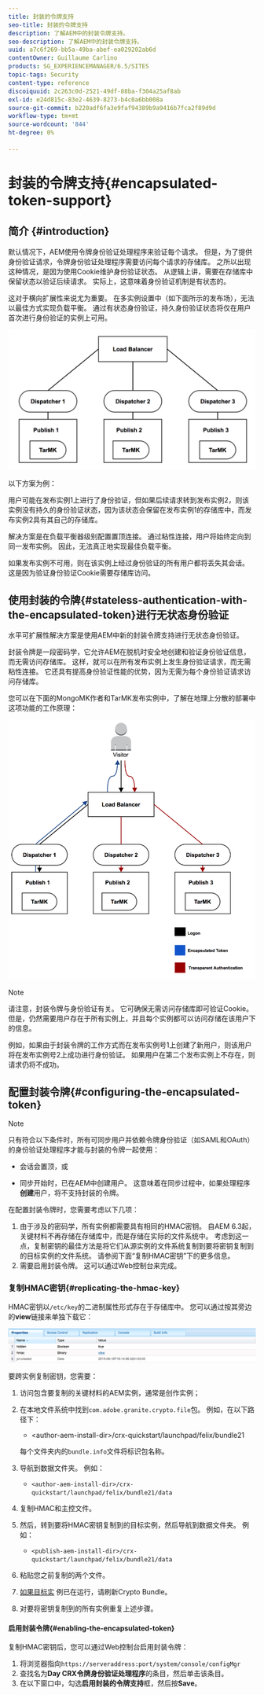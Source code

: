 ```yaml
---
title: 封装的令牌支持
seo-title: 封装的令牌支持
description: 了解AEM中的封装令牌支持。
seo-description: 了解AEM中的封装令牌支持。
uuid: a7c6f269-bb5a-49ba-abef-ea029202ab6d
contentOwner: Guillaume Carlino
products: SG_EXPERIENCEMANAGER/6.5/SITES
topic-tags: Security
content-type: reference
discoiquuid: 2c263c0d-2521-49df-88ba-f304a25af8ab
exl-id: e24d815c-83e2-4639-8273-b4c0a6bb008a
source-git-commit: b220adf6fa3e9faf94389b9a9416b7fca2f89d9d
workflow-type: tm+mt
source-wordcount: '844'
ht-degree: 0%

---
```


# 封装的令牌支持{#encapsulated-token-support}

## 简介 {#introduction}

默认情况下，AEM使用令牌身份验证处理程序来验证每个请求。 但是，为了提供身份验证请求，令牌身份验证处理程序需要访问每个请求的存储库。 之所以出现这种情况，是因为使用Cookie维护身份验证状态。 从逻辑上讲，需要在存储库中保留状态以验证后续请求。 实际上，这意味着身份验证机制是有状态的。

这对于横向扩展性来说尤为重要。 在多实例设置中（如下面所示的发布场），无法以最佳方式实现负载平衡。 通过有状态身份验证，持久身份验证状态将仅在用户首次进行身份验证的实例上可用。

![chlimage_1-33](assets/chlimage_1-33a.png)

以下方案为例：

用户可能在发布实例1上进行了身份验证，但如果后续请求转到发布实例2，则该实例没有持久的身份验证状态，因为该状态会保留在发布实例1的存储库中，而发布实例2具有其自己的存储库。

解决方案是在负载平衡器级别配置置顶连接。 通过粘性连接，用户将始终定向到同一发布实例。 因此，无法真正地实现最佳负载平衡。

如果发布实例不可用，则在该实例上经过身份验证的所有用户都将丢失其会话。 这是因为验证身份验证Cookie需要存储库访问。

## 使用封装的令牌{#stateless-authentication-with-the-encapsulated-token}进行无状态身份验证

水平可扩展性解决方案是使用AEM中新的封装令牌支持进行无状态身份验证。

封装令牌是一段密码学，它允许AEM在脱机时安全地创建和验证身份验证信息，而无需访问存储库。 这样，就可以在所有发布实例上发生身份验证请求，而无需粘性连接。 它还具有提高身份验证性能的优势，因为无需为每个身份验证请求访问存储库。

您可以在下面的MongoMK作者和TarMK发布实例中，了解在地理上分散的部署中这项功能的工作原理：

![chlimage_1-34](assets/chlimage_1-34a.png)

>[!NOTE]
>
>请注意，封装令牌与身份验证有关。 它可确保无需访问存储库即可验证Cookie。 但是，仍然需要用户存在于所有实例上，并且每个实例都可以访问存储在该用户下的信息。
>
>例如，如果由于封装令牌的工作方式而在发布实例号1上创建了新用户，则该用户将在发布实例号2上成功进行身份验证。 如果用户在第二个发布实例上不存在，则请求仍将不成功。


## 配置封装令牌{#configuring-the-encapsulated-token}

>[!NOTE]
>只有符合以下条件时，所有可同步用户并依赖令牌身份验证（如SAML和OAuth）的身份验证处理程序才能与封装的令牌一起使用：
>
>* 会话会置顶，或
   >
   >
* 同步开始时，已在AEM中创建用户。 这意味着在同步过程中，如果处理程序&#x200B;**创建**&#x200B;用户，将不支持封装的令牌。


在配置封装令牌时，您需要考虑以下几项：

1. 由于涉及的密码学，所有实例都需要具有相同的HMAC密钥。 自AEM 6.3起，关键材料不再存储在存储库中，而是存储在实际的文件系统中。 考虑到这一点，复制密钥的最佳方法是将它们从源实例的文件系统复制到要将密钥复制到的目标实例的文件系统。 请参阅下面“复制HMAC密钥”下的更多信息。
1. 需要启用封装令牌。 这可以通过Web控制台来完成。

### 复制HMAC密钥{#replicating-the-hmac-key}

HMAC密钥以`/etc/key`的二进制属性形式存在于存储库中。 您可以通过按其旁边的&#x200B;**view**&#x200B;链接来单独下载它：

![chlimage_1-35](assets/chlimage_1-35a.png)

要跨实例复制密钥，您需要：

1. 访问包含要复制的关键材料的AEM实例，通常是创作实例；
1. 在本地文件系统中找到`com.adobe.granite.crypto.file`包。 例如，在以下路径下：

   * &lt;author-aem-install-dir>/crx-quickstart/launchpad/felix/bundle21

   每个文件夹内的`bundle.info`文件将标识包名称。

1. 导航到数据文件夹。 例如：

   * `<author-aem-install-dir>/crx-quickstart/launchpad/felix/bundle21/data`

1. 复制HMAC和主控文件。
1. 然后，转到要将HMAC密钥复制到的目标实例，然后导航到数据文件夹。 例如：

   * `<publish-aem-install-dir>/crx-quickstart/launchpad/felix/bundle21/data`

1. 粘贴您之前复制的两个文件。
1. [如果目标实](/help/communities/deploy-communities.md#refresh-the-granite-crypto-bundle) 例已在运行，请刷新Crypto Bundle。

1. 对要将密钥复制到的所有实例重复上述步骤。

#### 启用封装令牌{#enabling-the-encapsulated-token}

复制HMAC密钥后，您可以通过Web控制台启用封装令牌：

1. 将浏览器指向`https://serveraddress:port/system/console/configMgr`
1. 查找名为&#x200B;**Day CRX令牌身份验证处理程序**&#x200B;的条目，然后单击该条目。
1. 在以下窗口中，勾选&#x200B;**启用封装的令牌支持**&#x200B;框，然后按&#x200B;**Save**。
